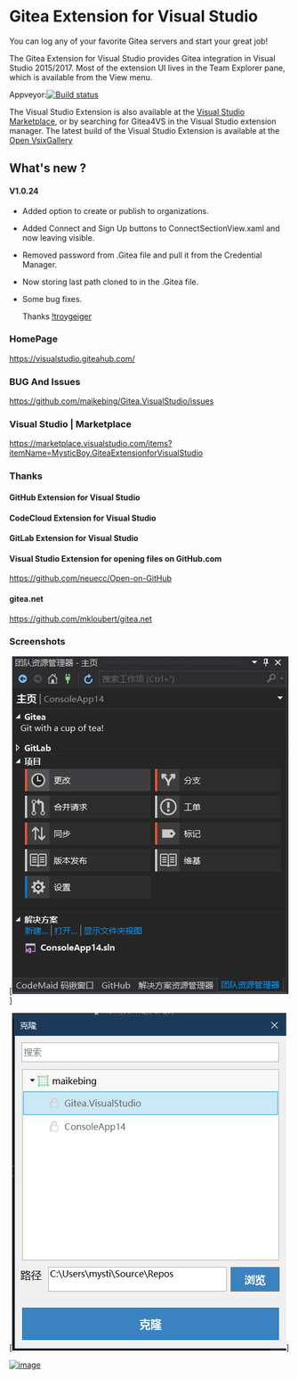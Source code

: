# Gitea  Extension for Visual Studio

You can log any of your favorite Gitea servers and start your great job!

The Gitea Extension for Visual Studio provides Gitea integration in Visual Studio 2015/2017.
Most of the extension UI lives in the Team Explorer pane, which is available from the View menu.

Appveyor:[![Build status](https://ci.appveyor.com/api/projects/status/045302i4qkxqkfdc?svg=true)](https://ci.appveyor.com/project/MaiKeBing/gitea-visualstudio)

The Visual Studio Extension is also available at the [Visual Studio Marketplace](https://marketplace.visualstudio.com/items?itemName=MysticBoy.GiteaExtensionforVisualStudio), or by searching for Gitea4VS  in the Visual Studio extension manager.
The latest build of the Visual Studio Extension is available at the [Open VsixGallery](http://vsixgallery.com/extension/62991164-1F3E-4AAA-BF2F-537C83AF987C/)


## What's new ?

#### V1.0.24

* Added option to create or publish to organizations.
* Added Connect and Sign Up buttons to ConnectSectionView.xaml and now leaving visible.
* Removed password from .Gitea file and pull it from the Credential Manager.
* Now storing last path cloned to in the .Gitea file.
* Some bug fixes.
   
    Thanks [!troygeiger](https://github.com/troygeiger)


 
### HomePage
  https://visualstudio.giteahub.com/

### BUG And Issues
 
https://github.com/maikebing/Gitea.VisualStudio/issues

###    Visual Studio    |   Marketplace
https://marketplace.visualstudio.com/items?itemName=MysticBoy.GiteaExtensionforVisualStudio

### Thanks
 
####  GitHub Extension for Visual Studio
  
####  CodeCloud Extension for  Visual Studio

####  GitLab Extension for  Visual Studio

#### Visual Studio Extension for opening files on GitHub.com
https://github.com/neuecc/Open-on-GitHub 

#### gitea.net
 https://github.com/mkloubert/gitea.net

### Screenshots
[![image](docs/gitea1.PNG)]

[![image](docs/gitea2.PNG)]

 
[![image](https://s01.flagcounter.com/map/nwAa/size_s/txt_000000/border_CCCCCC/pageviews_0/viewers_0/flags_0/)](https://info.flagcounter.com/nwAa)

